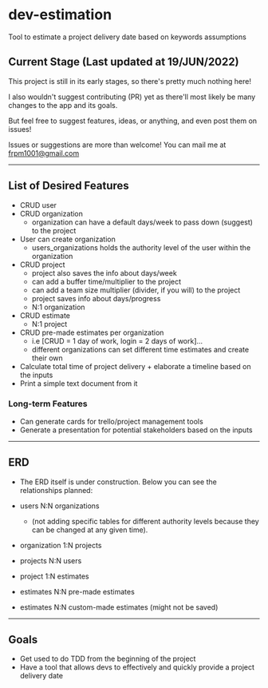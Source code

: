 # dev-estimation
Tool to estimate a project delivery date based on keywords assumptions

## Current Stage (Last updated at 19/JUN/2022)
This project is still in its early stages, so there's pretty much nothing here!

I also wouldn't suggest contributing (PR) yet as there'll most likely be many changes to the app and its goals.

But feel free to suggest features, ideas, or anything, and even post them on issues!

Issues or suggestions are more than welcome! You can mail me at frpm1001@gmail.com

______

## List of Desired Features
- CRUD user
- CRUD organization
  - organization can have a default days/week to pass down (suggest) to the project
- User can create organization
  - users_organizations holds the authority level of the user within the organization
- CRUD project
  - project also saves the info about days/week
  - can add a buffer time/multiplier to the project
  - can add a team size multiplier (divider, if you will) to the project
  - project saves info about days/progress
  - N:1 organization
- CRUD estimate
  - N:1 project
- CRUD pre-made estimates per organization
  - i.e [CRUD = 1 day of work, login = 2 days of work]...
  - different organizations can set different time estimates and create their own
- Calculate total time of project delivery + elaborate a timeline based on the inputs
- Print a simple text document from it

### Long-term Features
- Can generate cards for trello/project management tools
- Generate a presentation for potential stakeholders based on the inputs

______

## ERD
- The ERD itself is under construction. Below you can see the relationships planned:

- users N:N organizations
  - (not adding specific tables for different authority levels because they can be changed at any given time).
- organization 1:N projects
- projects N:N users
- project 1:N estimates
- estimates N:N pre-made estimates
- estimates N:N custom-made estimates (might not be saved)

______

## Goals
- Get used to do TDD from the beginning of the project
- Have a tool that allows devs to effectively and quickly provide a project delivery date
